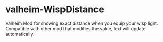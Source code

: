 # valheim-WispDistance
Valheim Mod for showing exact distance when you equip your wisp light. Compatible with other mod that modifies the value, text will update automatically.
